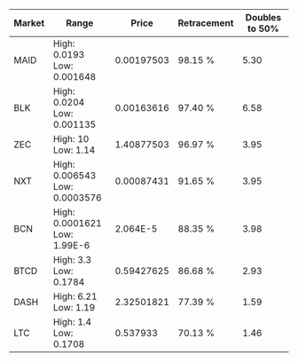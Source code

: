 | Market | Range | Price| Retracement | Doubles to 50% |
| --- | --- | --- | --- | --- |
| MAID | High: 0.0193<br />Low: 0.001648 | 0.00197503 | 98.15 % | 5.30 |
| BLK | High: 0.0204<br />Low: 0.001135 | 0.00163616 | 97.40 % | 6.58 |
| ZEC | High: 10<br />Low: 1.14 | 1.40877503 | 96.97 % | 3.95 |
| NXT | High: 0.006543<br />Low: 0.0003576 | 0.00087431 | 91.65 % | 3.95 |
| BCN | High: 0.0001621<br />Low: 1.99E-6 | 2.064E-5 | 88.35 % | 3.98 |
| BTCD | High: 3.3<br />Low: 0.1784 | 0.59427625 | 86.68 % | 2.93 |
| DASH | High: 6.21<br />Low: 1.19 | 2.32501821 | 77.39 % | 1.59 |
| LTC | High: 1.4<br />Low: 0.1708 | 0.537933 | 70.13 % | 1.46 |
